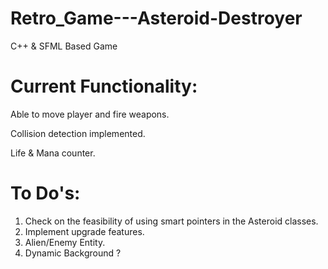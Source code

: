 # Retro_Game---Asteroid-Destroyer
C++ &amp; SFML Based Game

# Current Functionality:
Able to move player and fire weapons. 

Collision detection implemented.

Life & Mana counter. 

# To Do's:
1. Check on the feasibility of using smart pointers in the Asteroid classes.
2. Implement upgrade features.
3. Alien/Enemy Entity.
4. Dynamic Background ?
